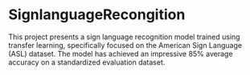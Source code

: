 # SignlanguageRecongition
This project presents a sign language recognition model trained using transfer learning, specifically focused on the American Sign Language (ASL) dataset. The model has achieved an impressive 85% average accuracy on a standardized evaluation dataset.
